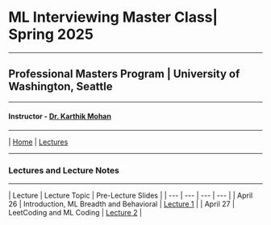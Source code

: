 # ML Interviewing Master Class| Spring 2025

***
 
## Professional Masters Program | University of Washington, Seattle 

***


#### Instructor - [Dr. Karthik Mohan](https://www.ece.uw.edu/people/karthik-mohan/)

***


| [Home](index.md)  | [Lectures](lectures.md)  



***


### Lectures and Lecture Notes

***

| Lecture | Lecture Topic | Pre-Lecture Slides |
| --- | --- | --- | --- |
| April 26 | Introduction, ML Breadth and Behavioral |  [Lecture 1](lectures/ML_Interviewing_Day_1.pdf) |
| April 27 | LeetCoding and ML Coding |  [Lecture 2](lectures/ML_Interviewing_Day_2.pdf) |
